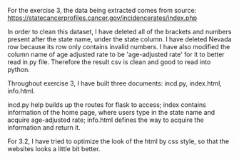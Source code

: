 For the exercise 3, the data being extracted comes from source: https://statecancerprofiles.cancer.gov/incidencerates/index.php 


In order to clean this dataset, I have deleted all of the brackets and numbers present after the state name, under the state column. I have deleted Nevada row because its row only contains invalid numbers. I have also modified the column name of age adjusted rate to be 'age-adjusted rate' for it to better read in py file. Therefore the result csv is clean and good to read into python.

Throughout exercise 3, I have built three documents: incd.py, index.html, info.html. 

incd.py help builds up the routes for flask to access; index contains information of the home page, where users type in the state name and acquire age-adjusted rate; info.html defines the way to acquire the information and return it.

For 3.2, I have tried to optimize the look of the html by css style, so that the websites looks a little bit better.
